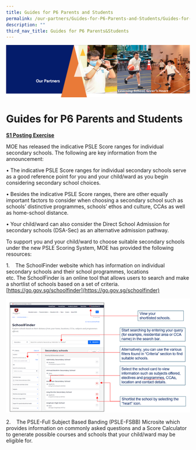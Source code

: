 ```yaml
---
title: Guides for P6 Parents and Students
permalink: /our-partners/Guides-for-P6-Parents-and-Students/Guides-for-P6-Parents-and-Students/
description: ""
third_nav_title: Guides for P6 Parents&Students
---
```

![](/images/OurPartners.png)

Guides for P6 Parents and Students 
===================================

<u><b>S1 Posting Exercise</b></u>


MOE has released the indicative PSLE Score ranges for individual secondary schools. The following are key information from the announcement:

• The indicative PSLE Score ranges for individual secondary schools serve as a good reference point for you and your child/ward as you begin considering secondary school choices.

• Besides the indicative PSLE Score ranges, there are other equally important factors to consider when choosing a secondary school such as schools’ distinctive programmes, schools’ ethos and culture, CCAs as well as home-school distance.

• Your child/ward can also consider the Direct School Admission for secondary schools (DSA-Sec) as an alternative admission pathway.

  

To support you and your child/ward to choose suitable secondary schools under the new PSLE Scoring System, MOE has provided the following resources:

1.    The SchoolFinder website which has information on individual secondary schools and their school programmes, locations etc. The SchoolFinder is an online tool that allows users to search and make a shortlist of schools based on a set of criteria.
[https://go.gov.sg/schoolfinder](https://go.gov.sg/schoolfinder)

![](/images/SchoolFinder.png)



2.    The PSLE-Full Subject Based Banding (PSLE-FSBB) Microsite which provides information on commonly asked questions and a Score Calculator to generate possible courses and schools that your child/ward may be eligible for.


    